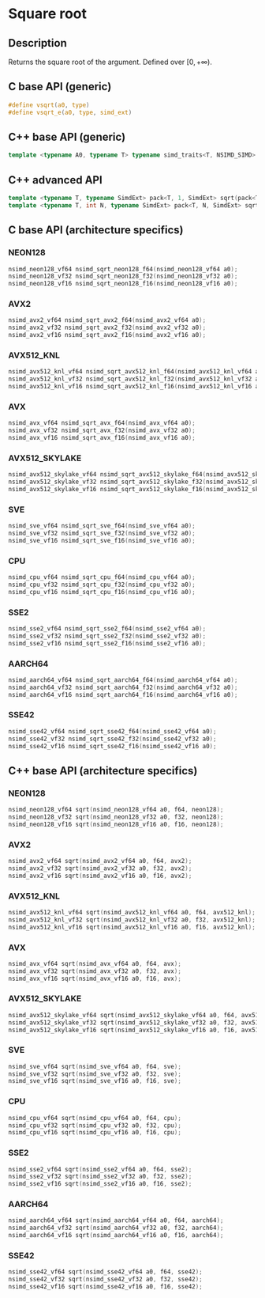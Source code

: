 <!--

Copyright (c) 2019 Agenium Scale

Permission is hereby granted, free of charge, to any person obtaining a copy
of this software and associated documentation files (the "Software"), to deal
in the Software without restriction, including without limitation the rights
to use, copy, modify, merge, publish, distribute, sublicense, and/or sell
copies of the Software, and to permit persons to whom the Software is
furnished to do so, subject to the following conditions:

The above copyright notice and this permission notice shall be included in all
copies or substantial portions of the Software.

THE SOFTWARE IS PROVIDED "AS IS", WITHOUT WARRANTY OF ANY KIND, EXPRESS OR
IMPLIED, INCLUDING BUT NOT LIMITED TO THE WARRANTIES OF MERCHANTABILITY,
FITNESS FOR A PARTICULAR PURPOSE AND NONINFRINGEMENT. IN NO EVENT SHALL THE
AUTHORS OR COPYRIGHT HOLDERS BE LIABLE FOR ANY CLAIM, DAMAGES OR OTHER
LIABILITY, WHETHER IN AN ACTION OF CONTRACT, TORT OR OTHERWISE, ARISING FROM,
OUT OF OR IN CONNECTION WITH THE SOFTWARE OR THE USE OR OTHER DEALINGS IN THE
SOFTWARE.

-->

# Square root

## Description

Returns the square root of the argument. Defined over $[0, +∞)$.

## C base API (generic)

```c
#define vsqrt(a0, type)
#define vsqrt_e(a0, type, simd_ext)
```

## C++ base API (generic)

```c++
template <typename A0, typename T> typename simd_traits<T, NSIMD_SIMD>::simd_vector sqrt(A0 a0, T);
```

## C++ advanced API

```c++
template <typename T, typename SimdExt> pack<T, 1, SimdExt> sqrt(pack<T, 1, SimdExt> const& a0);
template <typename T, int N, typename SimdExt> pack<T, N, SimdExt> sqrt(pack<T, N, SimdExt> const& a0);
```

## C base API (architecture specifics)

### NEON128

```c
nsimd_neon128_vf64 nsimd_sqrt_neon128_f64(nsimd_neon128_vf64 a0);
nsimd_neon128_vf32 nsimd_sqrt_neon128_f32(nsimd_neon128_vf32 a0);
nsimd_neon128_vf16 nsimd_sqrt_neon128_f16(nsimd_neon128_vf16 a0);
```

### AVX2

```c
nsimd_avx2_vf64 nsimd_sqrt_avx2_f64(nsimd_avx2_vf64 a0);
nsimd_avx2_vf32 nsimd_sqrt_avx2_f32(nsimd_avx2_vf32 a0);
nsimd_avx2_vf16 nsimd_sqrt_avx2_f16(nsimd_avx2_vf16 a0);
```

### AVX512_KNL

```c
nsimd_avx512_knl_vf64 nsimd_sqrt_avx512_knl_f64(nsimd_avx512_knl_vf64 a0);
nsimd_avx512_knl_vf32 nsimd_sqrt_avx512_knl_f32(nsimd_avx512_knl_vf32 a0);
nsimd_avx512_knl_vf16 nsimd_sqrt_avx512_knl_f16(nsimd_avx512_knl_vf16 a0);
```

### AVX

```c
nsimd_avx_vf64 nsimd_sqrt_avx_f64(nsimd_avx_vf64 a0);
nsimd_avx_vf32 nsimd_sqrt_avx_f32(nsimd_avx_vf32 a0);
nsimd_avx_vf16 nsimd_sqrt_avx_f16(nsimd_avx_vf16 a0);
```

### AVX512_SKYLAKE

```c
nsimd_avx512_skylake_vf64 nsimd_sqrt_avx512_skylake_f64(nsimd_avx512_skylake_vf64 a0);
nsimd_avx512_skylake_vf32 nsimd_sqrt_avx512_skylake_f32(nsimd_avx512_skylake_vf32 a0);
nsimd_avx512_skylake_vf16 nsimd_sqrt_avx512_skylake_f16(nsimd_avx512_skylake_vf16 a0);
```

### SVE

```c
nsimd_sve_vf64 nsimd_sqrt_sve_f64(nsimd_sve_vf64 a0);
nsimd_sve_vf32 nsimd_sqrt_sve_f32(nsimd_sve_vf32 a0);
nsimd_sve_vf16 nsimd_sqrt_sve_f16(nsimd_sve_vf16 a0);
```

### CPU

```c
nsimd_cpu_vf64 nsimd_sqrt_cpu_f64(nsimd_cpu_vf64 a0);
nsimd_cpu_vf32 nsimd_sqrt_cpu_f32(nsimd_cpu_vf32 a0);
nsimd_cpu_vf16 nsimd_sqrt_cpu_f16(nsimd_cpu_vf16 a0);
```

### SSE2

```c
nsimd_sse2_vf64 nsimd_sqrt_sse2_f64(nsimd_sse2_vf64 a0);
nsimd_sse2_vf32 nsimd_sqrt_sse2_f32(nsimd_sse2_vf32 a0);
nsimd_sse2_vf16 nsimd_sqrt_sse2_f16(nsimd_sse2_vf16 a0);
```

### AARCH64

```c
nsimd_aarch64_vf64 nsimd_sqrt_aarch64_f64(nsimd_aarch64_vf64 a0);
nsimd_aarch64_vf32 nsimd_sqrt_aarch64_f32(nsimd_aarch64_vf32 a0);
nsimd_aarch64_vf16 nsimd_sqrt_aarch64_f16(nsimd_aarch64_vf16 a0);
```

### SSE42

```c
nsimd_sse42_vf64 nsimd_sqrt_sse42_f64(nsimd_sse42_vf64 a0);
nsimd_sse42_vf32 nsimd_sqrt_sse42_f32(nsimd_sse42_vf32 a0);
nsimd_sse42_vf16 nsimd_sqrt_sse42_f16(nsimd_sse42_vf16 a0);
```

## C++ base API (architecture specifics)

### NEON128

```c
nsimd_neon128_vf64 sqrt(nsimd_neon128_vf64 a0, f64, neon128);
nsimd_neon128_vf32 sqrt(nsimd_neon128_vf32 a0, f32, neon128);
nsimd_neon128_vf16 sqrt(nsimd_neon128_vf16 a0, f16, neon128);
```

### AVX2

```c
nsimd_avx2_vf64 sqrt(nsimd_avx2_vf64 a0, f64, avx2);
nsimd_avx2_vf32 sqrt(nsimd_avx2_vf32 a0, f32, avx2);
nsimd_avx2_vf16 sqrt(nsimd_avx2_vf16 a0, f16, avx2);
```

### AVX512_KNL

```c
nsimd_avx512_knl_vf64 sqrt(nsimd_avx512_knl_vf64 a0, f64, avx512_knl);
nsimd_avx512_knl_vf32 sqrt(nsimd_avx512_knl_vf32 a0, f32, avx512_knl);
nsimd_avx512_knl_vf16 sqrt(nsimd_avx512_knl_vf16 a0, f16, avx512_knl);
```

### AVX

```c
nsimd_avx_vf64 sqrt(nsimd_avx_vf64 a0, f64, avx);
nsimd_avx_vf32 sqrt(nsimd_avx_vf32 a0, f32, avx);
nsimd_avx_vf16 sqrt(nsimd_avx_vf16 a0, f16, avx);
```

### AVX512_SKYLAKE

```c
nsimd_avx512_skylake_vf64 sqrt(nsimd_avx512_skylake_vf64 a0, f64, avx512_skylake);
nsimd_avx512_skylake_vf32 sqrt(nsimd_avx512_skylake_vf32 a0, f32, avx512_skylake);
nsimd_avx512_skylake_vf16 sqrt(nsimd_avx512_skylake_vf16 a0, f16, avx512_skylake);
```

### SVE

```c
nsimd_sve_vf64 sqrt(nsimd_sve_vf64 a0, f64, sve);
nsimd_sve_vf32 sqrt(nsimd_sve_vf32 a0, f32, sve);
nsimd_sve_vf16 sqrt(nsimd_sve_vf16 a0, f16, sve);
```

### CPU

```c
nsimd_cpu_vf64 sqrt(nsimd_cpu_vf64 a0, f64, cpu);
nsimd_cpu_vf32 sqrt(nsimd_cpu_vf32 a0, f32, cpu);
nsimd_cpu_vf16 sqrt(nsimd_cpu_vf16 a0, f16, cpu);
```

### SSE2

```c
nsimd_sse2_vf64 sqrt(nsimd_sse2_vf64 a0, f64, sse2);
nsimd_sse2_vf32 sqrt(nsimd_sse2_vf32 a0, f32, sse2);
nsimd_sse2_vf16 sqrt(nsimd_sse2_vf16 a0, f16, sse2);
```

### AARCH64

```c
nsimd_aarch64_vf64 sqrt(nsimd_aarch64_vf64 a0, f64, aarch64);
nsimd_aarch64_vf32 sqrt(nsimd_aarch64_vf32 a0, f32, aarch64);
nsimd_aarch64_vf16 sqrt(nsimd_aarch64_vf16 a0, f16, aarch64);
```

### SSE42

```c
nsimd_sse42_vf64 sqrt(nsimd_sse42_vf64 a0, f64, sse42);
nsimd_sse42_vf32 sqrt(nsimd_sse42_vf32 a0, f32, sse42);
nsimd_sse42_vf16 sqrt(nsimd_sse42_vf16 a0, f16, sse42);
```